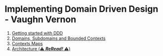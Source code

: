 # **Implementing Domain Driven Design -** **Vaughn Vernon**

1.  [Getting started with DDD](1-GettingStarted.md) 
2.  [Domains, Subdomains and Bounded Contexts](2-DomainsSubdomainsAndBCs.md) 
3.  [Contexts Maps](3-ContextsMaps.md) 
4.  [Architecture (⚠️ ***ReRead!*** ⚠️)](4-Architecture.md) 

